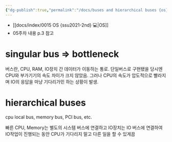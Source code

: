 ```yaml
---
{"dg-publish":true,"permalink":"/docs/buses and hierarchical buses {os}/","title":"buses and hierarchical buses {os}"}
---
```


- [[docs/index/0015 OS {ssu2021-2nd} 💻\|OS]]
- 05주차 내용 p.3 참고

# singular bus => bottleneck

버스란, CPU, RAM, IO장치 간 데이터가 이동하는 통로. 단일버스로 구현됐을 당시엔 CPU와 부가기기의 속도 차이가 크지 않았음. 그러나 CPU의 속도가 압도적으로 빨라지며 IO의 응답을 마냥 기다리가민 하는 상황이 발생.

# hierarchical buses

cpu local bus, memory bus, PCI bus, etc.

빠른 CPU, Memory는 별도의 시스템 버스에 연결하고 IO장치는 IO 버스에 연결하여 IO작업이 진행되는 동안 CPU가 기다리지 말고 다른 일을 할 수 있게끔
